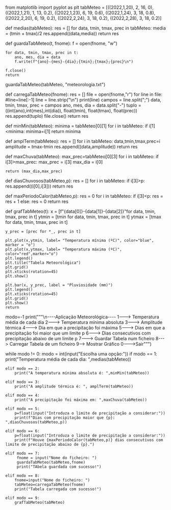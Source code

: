 from matplotlib import pyplot as plt
tabMeteo = [((2022,1,20), 2, 16, 0), ((2022,1,21), 1, 13, 0.2), ((2022,1,23), 6, 19, 0.6), ((2022,1,24), 3, 18, 0.8),((2022,2,20), 6, 19, 0.2), ((2022,2,24), 3, 18, 0.2), ((2022,2,28), 3, 18, 0.2)]

def medias(tabMeteo):
    res = []
    for data, tmin, tmax, prec in tabMeteo:
        media = (tmin + tmax)/2
        res.append((data,media))
    return res

def guardaTabMeteo(t, fnome):
    f = open(fnome, "w")

    for data, tmin, tmax, prec in t:
        ano, mes, dia = data
        f.write(f"{ano}-{mes}-{dia};{tmin};{tmax};{prec}\n")

    f.close()
    return

guardaTabMeteo(tabMeteo, "meteorologia.txt")

def carregaTabMeteo(fnome):
    res = []
    file = open(fnome,"r")
    for line in file:
        #line=line[:-1]
        line = line.strip("\n")
        print(line)
        campos = line.split(";")
        data, tmin, tmax, prec = campos
        ano, mes, dia = data.split("-")
        tuplo = ((int(ano),int(mes),int(dia)), float(tmin), float(tmax), float(prec))
        res.append(tuplo)
    file.close()
    return res


def minMin(tabMeteo):
    minima = tabMeteo[0][1]
    for i in tabMeteo:
        if i[1]<minima:
            minima=i[1]
    return minima

def amplTerm(tabMeteo):
    res = []
    for i in tabMeteo:
        data,tmin,tmax,prec=i
        amplitude = tmax-tmin
        res.append((data,amplitude))
    return res

def maxChuva(tabMeteo):
    max_prec=tabMeteo[0][3]
    for i in tabMeteo:
        if i[3]>max_prec:
            max_prec = i[3]
            max_dia = i[0]

    return (max_dia,max_prec)

def diasChuvosos(tabMeteo,p):
    res = []
    for i in tabMeteo:
        if i[3]>p:
            res.append((i[0],i[3]))
    return res

def maxPeriodoCalor(tabMeteo,p):
    res = 0
    for i in tabMeteo:
        if i[3]<p:
            res = res + 1
        else:
            res = 0
    return res

def grafTabMeteo(t):
    x = [f"{data[0]}-{data[1]}-{data[2]}"for data, tmin, tmax, prec in t]
    ytmin = [tmin for data, tmin, tmax, prec in t]
    ytmax = [tmax for data, tmin, tmax, prec in t]

    y_prec = [prec for *_, prec in t]
  
    plt.plot(x,ytmin, label= "Temperatura mínima (ºC)", color="blue", marker = "o")
    plt.plot(x,ytmax, label= "Temperatura máxima (ºC)", color="red",marker="o")
    plt.legend()
    plt.title("Tabela Meteorológica")
    plt.grid()
    plt.xticks(rotation=45)
    plt.show()

    plt.bar(x, y_prec, label = "Pluviosidade (mm)")
    plt.legend()
    plt.xticks(rotation=45)
    plt.grid()
    plt.show()
    return

modo=-1
print("""\n----Aplicação Meteorológica----
    1---> Temperatura média de cada dia
    2---> Temperatura mínima absoluta
    3---> Amplitude térmica
    4---> Dia em que a precipitação foi máxima
    5---> Dias em que a precipitação foi maior que um limite p
    6---> Dias consecutivos com precipitação abaixo de um limite p
    7---> Guardar Tabela num ficheiro
    8---> Carregar Tabela de um ficheiro
    9--> Mostrar Gráfico
    0--->Sair""")


while modo != 0:
    modo = int(input("Escolha uma opção:"))
    if modo == 1:
        print("Temperatura média de cada dia: ",medias(tabMeteo))

    elif modo == 2:    
        print("A temperatura mínima absoluta é: ",minMin(tabMeteo))
    
    elif modo == 3:
        print("A amplitude térmica é: ", amplTerm(tabMeteo))

    elif modo == 4:
        print("A precipitação foi máxima em: ",maxChuva(tabMeteo))

    elif modo == 5:      
        p=float(input("Introduza o limite de precipitação a considerar:"))
        print(f"Dias com precipitação maior que {p}: ",diasChuvosos(tabMeteo,p))

    elif modo == 6:
        p=float(input("Introduza o limite de precipitação a considerar:"))
        print(f"Houve {maxPeriodoCalor(tabMeteo,p)} dias consecutivos com limite de precipitação abaixo de {p}.")

    elif modo == 7:
         fnome = input("Nome do ficheiro: ")
         guardaTabMeteo(tabMeteo,fnome)
         print("TAbela guardada com sucesso!")

    elif modo == 8:
        fnome=input("Nome do ficheiro: ")
        tabMeteo=carregaTabMeteo(fnome)
        print("Tabela carregada com sucesso!")

    elif modo == 9:
        grafTabMeteo(tabMeteo)
